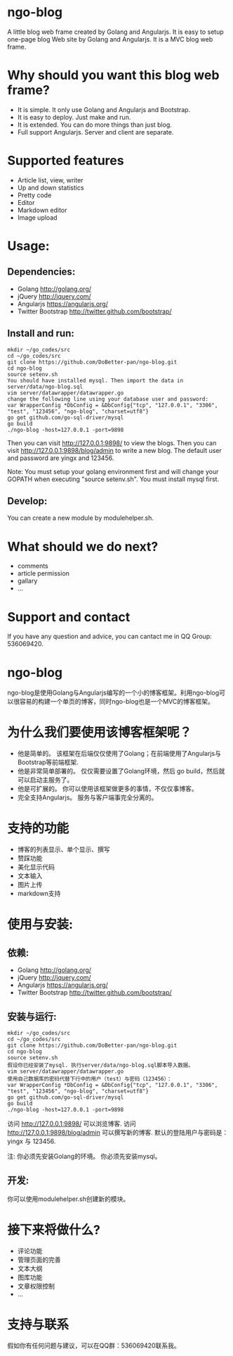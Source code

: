 # ngo-blog

A little blog web frame created by Golang and Angularjs. It is easy to setup one-page blog Web site by Golang and Angularjs. It is a MVC blog web frame.   

# Why should you want this blog web frame?

- It is simple. It only use Golang and Angularjs and Bootstrap. 
- It is easy to deploy. Just make and run. 
- It is extended. You can do more things than just blog.
- Full support Angularjs. Server and client are separate.

# Supported features
- Article list, view, writer
- Up and down statistics
- Pretty code
- Editor
- Markdown editor
- Image upload

# Usage:

## Dependencies:
- Golang http://golang.org/
- jQuery http://jquery.com/
- Angularjs https://angularjs.org/
- Twitter Bootstrap http://twitter.github.com/bootstrap/

## Install and run:

    mkdir ~/go_codes/src
    cd ~/go_codes/src
    git clone https://github.com/DoBetter-pan/ngo-blog.git
    cd ngo-blog
    source setenv.sh
    You should have installed mysql. Then import the data in server/data/ngo-blog.sql
    vim server/datawrapper/datawrapper.go
    change the following line using your database user and password:
    var WrapperConfig *DbConfig = &DbConfig{"tcp", "127.0.0.1", "3306", "test", "123456", "ngo-blog", "charset=utf8"}
    go get github.com/go-sql-driver/mysql 
    go build
    ./ngo-blog -host=127.0.0.1 -port=9898 
Then you can visit http://127.0.0.1:9898/ to view the blogs.
Then you can visit http://127.0.0.1:9898/blog/admin to write a new blog.
The default user and password are yingx and 123456.

Note:
You must setup your golang environment first and will change your GOPATH when executing "source setenv.sh".
You must install mysql first.

## Develop:

You can create a new module by modulehelper.sh.
    
# What should we do next?
- comments
- article permission
- gallary
- ...

# Support and contact

If you have any question and advice, you can cantact me in QQ Group: 536069420.


# ngo-blog

ngo-blog是使用Golang与Angularjs编写的一个小的博客框架。利用ngo-blog可以很容易的构建一个单页的博客，同时ngo-blog也是一个MVC的博客框架。   

# 为什么我们要使用该博客框架呢？

- 他是简单的。 该框架在后端仅仅使用了Golang；在前端使用了Angularjs与Bootstrap等前端框架. 
- 他是非常简单部署的。 仅仅需要设置了Golang环境，然后 go build，然后就可以启动主服务了。
- 他是可扩展的。 你可以使用该框架做更多的事情，不仅仅事博客。
- 完全支持Angularjs。 服务与客户端事完全分离的。

# 支持的功能
- 博客的列表显示、单个显示、撰写
- 赞踩功能
- 美化显示代码
- 文本输入
- 图片上传
- markdown支持

# 使用与安装:

## 依赖:
- Golang http://golang.org/
- jQuery http://jquery.com/
- Angularjs https://angularjs.org/
- Twitter Bootstrap http://twitter.github.com/bootstrap/

## 安装与运行:

    mkdir ~/go_codes/src
    cd ~/go_codes/src
    git clone https://github.com/DoBetter-pan/ngo-blog.git
    cd ngo-blog
    source setenv.sh
    假设你已经安装了mysql. 执行server/data/ngo-blog.sql脚本导入数据。
    vim server/datawrapper/datawrapper.go
    使用自己数据库的密码代替下行中的用户（test）与密码（123456）：
    var WrapperConfig *DbConfig = &DbConfig{"tcp", "127.0.0.1", "3306", "test", "123456", "ngo-blog", "charset=utf8"} 
    go get github.com/go-sql-driver/mysql 
    go build
    ./ngo-blog -host=127.0.0.1 -port=9898 
访问 http://127.0.0.1:9898/ 可以浏览博客.
访问 http://127.0.0.1:9898/blog/admin 可以撰写新的博客.
默认的登陆用户与密码是： yingx 与 123456.

注:
你必须先安装Golang的环境。
你必须先安装mysql。

## 开发:

你可以使用modulehelper.sh创建新的模块。
    
# 接下来将做什么?
- 评论功能
- 管理页面的完善 
- 文本大纲
- 图库功能
- 文章权限控制
- ...

# 支持与联系

假如你有任何问题与建议，可以在QQ群：536069420联系我。

